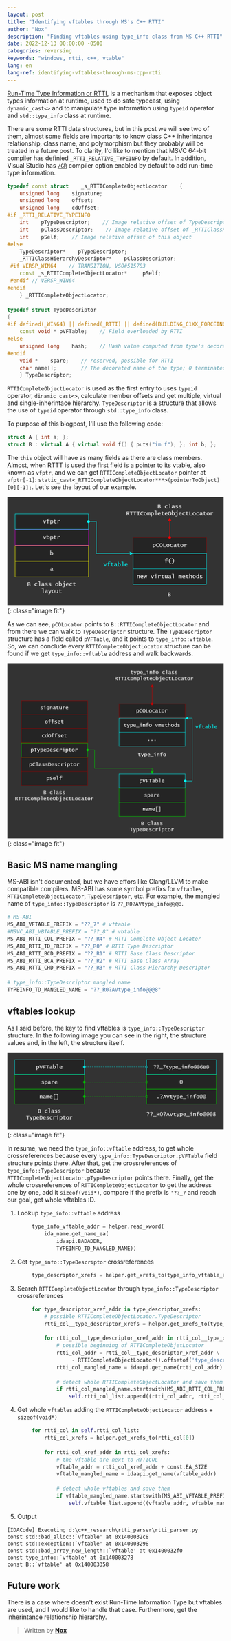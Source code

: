 ```yaml
---
layout: post
title: "Identifying vftables through MS's C++ RTTI"
author: "Nox"
description: "Finding vftables using type_info class from MS C++ RTTI"
date: 2022-12-13 00:00:00 -0500
categories: reversing
keywords: "windows, rtti, c++, vtable"
lang: en
lang-ref: identifying-vftables-through-ms-cpp-rtti
---
```


[Run-Time Type Information or RTTI][1], is a mechanism that exposes object types information at runtime, used to do safe typecast, using `dynamic_cast<>` and to manipulate type information using `typeid` operator and  `std::type_info` class at runtime.

There are some RTTI data structures, but in this post we will see two of them, almost some fields are importants to know class C++ inherintance relationship, class name, and polymorphism but they probably will be treated in a future post. To clarity, I'd like to mention that MSVC 64-bit compiler has definied `_RTTI_RELATIVE_TYPEINFO` by default. In addition, Visual Studio has [`/GR`][2] compiler option enabled by default to add run-time type information.

<!--more-->

```cpp
typedef const struct    _s_RTTICompleteObjectLocator    {
    unsigned long    signature;
    unsigned long    offset;
    unsigned long    cdOffset;
#if _RTTI_RELATIVE_TYPEINFO
    int    pTypeDescriptor;    // Image relative offset of TypeDescriptor
    int    pClassDescriptor;    // Image relative offset of _RTTIClassHierarchyDescriptor
    int    pSelf;    // Image relative offset of this object
#else
    TypeDescriptor*    pTypeDescriptor;
    _RTTIClassHierarchyDescriptor*    pClassDescriptor;
 #if VERSP_WIN64    // TRANSITION, VSO#515783
    const _s_RTTICompleteObjectLocator*     pSelf;
 #endif // VERSP_WIN64
#endif
    } _RTTICompleteObjectLocator;

typedef struct TypeDescriptor
{
#if defined(_WIN64) || defined(_RTTI) || defined(BUILDING_C1XX_FORCEINCLUDE)
    const void * pVFTable;    // Field overloaded by RTTI
#else
    unsigned long    hash;    // Hash value computed from type's decorated name
#endif
    void *    spare;    // reserved, possible for RTTI
    char name[];        // The decorated name of the type; 0 terminated.
    } TypeDescriptor;
```


`RTTICompleteObjectLocator` is used as the first entry to uses `typeid` operator, `dinamic_cast<>`, calculate member offsets and get multiple, virtual and single-inherintace hierarchy.  `TypeDescriptor` is a structure that allows the use of `typeid` operator through `std::type_info` class.

To purpose of this blogpost, I'll use the following code:

```cpp
struct A { int a; };
struct B : virtual A { virtual void f() { puts("im f"); }; int b; };
```

The `this` object will have as many fields as there are class members. Almost, when RTTT is used the first field is a pointer to its vtable, also known as `vfptr`, and we can get `RTTICompleteObjectLocator` pointer at `vfptr[-1]`: `static_cast<_RTTICompleteObjectLocator***>(pointerToObject)[0][-1];`. Let's see the layout of our example.

![B class object layout](/assets/img/202212/b-class-object-layout.png){: class="image fit"}

As we can see, `pCOLocator` points to `B::RTTICompleteObjectLocator` and from there we can walk to `TypeDescriptor` structure. The `TypeDescriptor` structure has a field called `pVFTable`, and it points to `type_info::vftable`. So, we can conclude every `RTTICompleteObjectLocator` structure can be found if we get `type_info::vftable` address and walk backwards.

![B::RTTICompleteObjectLocator to type_info::vftable](/assets/img/202212/b-to-typeinfo.png){: class="image fit"}

## Basic MS name mangling
MS-ABI isn't documented, but we have effors like Clang/LLVM to make compatible compilers. MS-ABI has some symbol prefixs for `vftables`, `RTTICompleteObjectLocator`, `TypeDescriptor`, etc. For example, the mangled name of `type_info::TypeDescriptor` is `??_R0?AVtype_info@@@8`.

```python
# MS-ABI
MS_ABI_VFTABLE_PREFIX = "??_7" # vftable
#MSVC_ABI_VBTABLE_PREFIX = "??_8" # vbtable
MS_ABI_RTTI_COL_PREFIX = "??_R4" # RTTI Complete Object Locator
MS_ABI_RTTI_TD_PREFIX = "??_R0" # RTTI Type Descriptor
MS_ABI_RTTI_BCD_PREFIX = "??_R1" # RTTI Base Class Descriptor
MS_ABI_RTTI_BCA_PREFIX = "??_R2" # RTTI Base Class Array
MS_ABI_RTTI_CHD_PREFIX = "??_R3" # RTTI Class Hierarchy Descriptor

# type_info::TypeDescriptor mangled name
TYPEINFO_TD_MANGLED_NAME = "??_R0?AVtype_info@@@8"
```

## vftables lookup
As I said before, the key to find vftables is `type_info::TypeDescriptor` structure. In the following image you can see in the right, the structure values and, in the left, the structure itself.

![type_info::TypeDescriptor and its values](/assets/img/202212/typedescriptor-with-its-values.png){: class="image fit"}

In resume, we need the `type_info::vftable` address, to get whole crossreferences because every `type_info::TypeDescriptor.pVFTable` field structure points there. After that, get the crossreferences of `type_info::TypeDescriptor` because `RTTICompleteObjectLocator.pTypeDescriptor` points there. Finally, get the whole crossreferences of `RTTICompleteObjectLocator` to get the address one by one, add it `sizeof(void*)`, compare if the prefix is `'??_7` and reach our goal, get whole vftables :D.


1. Lookup `type_info::vftable` address
```python
        type_info_vftable_addr = helper.read_xword(
            ida_name.get_name_ea(
                idaapi.BADADDR,
                TYPEINFO_TD_MANGLED_NAME))
```
2. Get `type_info::TypeDescriptor` crossreferences
```python
        type_descriptor_xrefs = helper.get_xrefs_to(type_info_vftable_addr)
```

3. Search `RTTICompleteObjectLocator` through `type_info::TypeDescriptor` crossreferences
```python
        for type_descriptor_xref_addr in type_descriptor_xrefs:
            # possible RTTICompleteObjectLocator.TypeDescriptor 
            rtti_col__type_descriptor_xrefs = helper.get_xrefs_to(type_descriptor_xref_addr)

            for rtti_col__type_descriptor_xref_addr in rtti_col__type_descriptor_xrefs:
                # possible beginning of RTTICompleteObjetLocator
                rtti_col_addr = rtti_col__type_descriptor_xref_addr \
                     - RTTICompleteObjectLocator().offsetof('type_descriptor')
                rtti_col_mangled_name = idaapi.get_name(rtti_col_addr)

                # detect whole RTTICompleteObjectLocator and save them
                if rtti_col_mangled_name.startswith(MS_ABI_RTTI_COL_PREFIX):
                    self.rtti_col_list.append((rtti_col_addr, rtti_col_mangled_name))
```

4. Get whole `vftables` adding the `RTTICompleteObjectLocator` address + `sizeof(void*)`
```python
        for rtti_col in self.rtti_col_list:
            rtti_col_xrefs = helper.get_xrefs_to(rtti_col[0])

            for rtti_col_xref_addr in rtti_col_xrefs:
                # the vftable are next to RTTICOL
                vftable_addr = rtti_col_xref_addr + const.EA_SIZE
                vftable_mangled_name = idaapi.get_name(vftable_addr)
                
                # detect whole vftables and save them
                if vftable_mangled_name.startswith(MS_ABI_VFTABLE_PREFIX):
                    self.vftable_list.append((vftable_addr, vftable_mangled_name))
```

5. Output
```
[IDACode] Executing d:\c++_research\rtti_parser\rtti_parser.py
const std::bad_alloc::`vftable' at 0x1400032c8
const std::exception::`vftable' at 0x140003298
const std::bad_array_new_length::`vftable' at 0x1400032f0
const type_info::`vftable' at 0x140003278
const B::`vftable' at 0x140003358
```
## Future work
There is a case where doesn't exist Run-Time Information Type but vftables are used, and I would like to handle that case. Furthermore, get the inherintance relationship hierarchy.


> Written by [**Nox**][5]

[1]:https://learn.microsoft.com/en-us/cpp/cpp/run-time-type-information
[2]:https://learn.microsoft.com/en-us/cpp/build/reference/gr-enable-run-time-type-information
[5]:https://twitter.com/MrNox_
